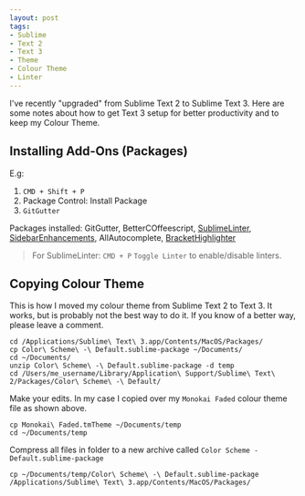 ```yaml
---
layout: post
tags:
- Sublime
- Text 2
- Text 3
- Theme
- Colour Theme
- Linter
---
```


I've recently "upgraded" from Sublime Text 2 to Sublime Text 3. Here are some notes about how to get Text 3 setup
for better productivity and to keep my Colour Theme.

## Installing Add-Ons (Packages)


E.g:

1. `CMD + Shift + P`
2. Package Control: Install Package
3. `GitGutter`

Packages installed: GitGutter, BetterCOffeescript, [SublimeLinter](https://www.youtube.com/watch?v=u6fvJRao-E4), [SidebarEnhancements](https://www.youtube.com/watch?v=Cat734Z-AhA), AllAutocomplete, [BracketHighlighter](https://www.youtube.com/watch?v=Cc-8W7qBu9Q)

> For SublimeLinter: `CMD + P` `Toggle Linter` to enable/disable linters.

## Copying Colour Theme

This is how I moved my colour theme from Sublime Text 2 to Text 3. It works, but is probably not the best way to do it. If you know of a better way, please leave a comment.

```
cd /Applications/Sublime\ Text\ 3.app/Contents/MacOS/Packages/
cp Color\ Scheme\ -\ Default.sublime-package ~/Documents/
cd ~/Documents/
unzip Color\ Scheme\ -\ Default.sublime-package -d temp
cd /Users/me_username/Library/Application\ Support/Sublime\ Text\ 2/Packages/Color\ Scheme\ -\ Default/
```

Make your edits. In my case I copied over my `Monokai Faded` colour theme file as shown above.

```
cp Monokai\ Faded.tmTheme ~/Documents/temp
cd ~/Documents/temp
```

Compress all files in folder to a new archive called `Color Scheme - Default.sublime-package`

```
cp ~/Documents/temp/Color\ Scheme\ -\ Default.sublime-package /Applications/Sublime\ Text\ 3.app/Contents/MacOS/Packages/
```